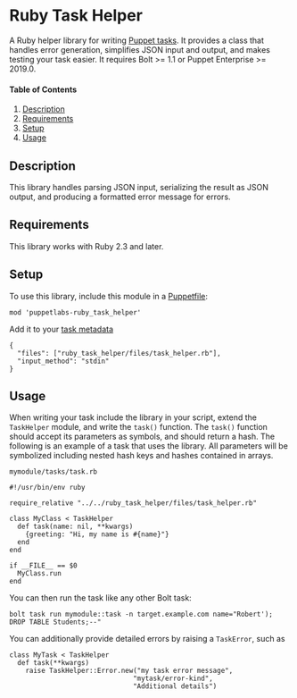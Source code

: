 # Ruby Task Helper

A Ruby helper library for writing [Puppet tasks](https://puppet.com/docs/bolt/latest/writing_tasks.html). It provides a class that handles error generation, simplifies JSON input and output, and makes testing your task easier. It requires Bolt >= 1.1 or Puppet Enterprise >= 2019.0.

#### Table of Contents

1. [Description](#description)
1. [Requirements](#requirements)
1. [Setup](#setup)
1. [Usage](#usage)

## Description

This library handles parsing JSON input, serializing the result as JSON output, and producing a formatted error message for errors.

## Requirements

This library works with Ruby 2.3 and later.

## Setup

To use this library, include this module in a [Puppetfile](https://puppet.com/docs/pe/2019.0/puppetfile.html):

```
mod 'puppetlabs-ruby_task_helper'
```

Add it to your [task metadata](https://puppet.com/docs/bolt/latest/writing_tasks.html#concept-677)
```
{
  "files": ["ruby_task_helper/files/task_helper.rb"],
  "input_method": "stdin"
}
```

## Usage

When writing your task include the library in your script, extend the `TaskHelper` module, and write the `task()` function. The `task()` function should accept its parameters as symbols, and should return a hash. The following is an example of a task that uses the library. All parameters will be symbolized including nested hash keys and hashes contained in arrays.

`mymodule/tasks/task.rb`
```
#!/usr/bin/env ruby

require_relative "../../ruby_task_helper/files/task_helper.rb"

class MyClass < TaskHelper
  def task(name: nil, **kwargs) 
    {greeting: "Hi, my name is #{name}"}
  end 
end

if __FILE__ == $0
  MyClass.run
end
```

You can then run the task like any other Bolt task:
```
bolt task run mymodule::task -n target.example.com name="Robert'); DROP TABLE Students;--"
```

You can additionally provide detailed errors by raising a `TaskError`, such as
```
class MyTask < TaskHelper
  def task(**kwargs)
    raise TaskHelper::Error.new("my task error message",
                               "mytask/error-kind",
                               "Additional details")
```
